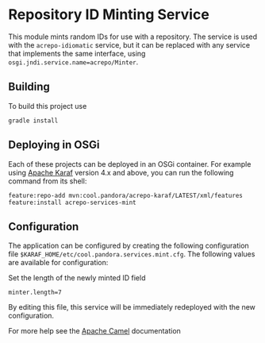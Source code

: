 Repository ID Minting Service
=============================

This module mints random IDs for use with a repository. The service is used with
the `acrepo-idiomatic` service, but it can be replaced with any service that
implements the same interface, using `osgi.jndi.service.name=acrepo/Minter`.

Building
--------

To build this project use

    gradle install

Deploying in OSGi
-----------------

Each of these projects can be deployed in an OSGi container. For example using
[Apache Karaf](http://karaf.apache.org) version 4.x and above, you can run the following
command from its shell:

    feature:repo-add mvn:cool.pandora/acrepo-karaf/LATEST/xml/features
    feature:install acrepo-services-mint

Configuration
-------------

The application can be configured by creating the following configuration
file `$KARAF_HOME/etc/cool.pandora.services.mint.cfg`. The following values
are available for configuration:

Set the length of the newly minted ID field

    minter.length=7

By editing this file, this service will be immediately redeployed
with the new configuration.

For more help see the [Apache Camel](http://camel.apache.org/) documentation

